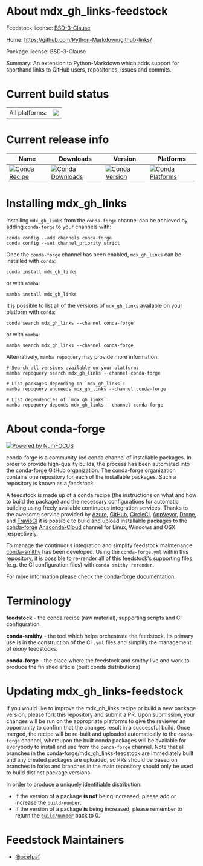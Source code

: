 About mdx_gh_links-feedstock
============================

Feedstock license: [BSD-3-Clause](https://github.com/conda-forge/mdx_gh_links-feedstock/blob/main/LICENSE.txt)

Home: https://github.com/Python-Markdown/github-links/

Package license: BSD-3-Clause

Summary: An extension to Python-Markdown which adds support for shorthand links to GitHub users, repositories, issues and commits.

Current build status
====================


<table><tr><td>All platforms:</td>
    <td>
      <a href="https://dev.azure.com/conda-forge/feedstock-builds/_build/latest?definitionId=3076&branchName=main">
        <img src="https://dev.azure.com/conda-forge/feedstock-builds/_apis/build/status/mdx_gh_links-feedstock?branchName=main">
      </a>
    </td>
  </tr>
</table>

Current release info
====================

| Name | Downloads | Version | Platforms |
| --- | --- | --- | --- |
| [![Conda Recipe](https://img.shields.io/badge/recipe-mdx_gh_links-green.svg)](https://anaconda.org/conda-forge/mdx_gh_links) | [![Conda Downloads](https://img.shields.io/conda/dn/conda-forge/mdx_gh_links.svg)](https://anaconda.org/conda-forge/mdx_gh_links) | [![Conda Version](https://img.shields.io/conda/vn/conda-forge/mdx_gh_links.svg)](https://anaconda.org/conda-forge/mdx_gh_links) | [![Conda Platforms](https://img.shields.io/conda/pn/conda-forge/mdx_gh_links.svg)](https://anaconda.org/conda-forge/mdx_gh_links) |

Installing mdx_gh_links
=======================

Installing `mdx_gh_links` from the `conda-forge` channel can be achieved by adding `conda-forge` to your channels with:

```
conda config --add channels conda-forge
conda config --set channel_priority strict
```

Once the `conda-forge` channel has been enabled, `mdx_gh_links` can be installed with `conda`:

```
conda install mdx_gh_links
```

or with `mamba`:

```
mamba install mdx_gh_links
```

It is possible to list all of the versions of `mdx_gh_links` available on your platform with `conda`:

```
conda search mdx_gh_links --channel conda-forge
```

or with `mamba`:

```
mamba search mdx_gh_links --channel conda-forge
```

Alternatively, `mamba repoquery` may provide more information:

```
# Search all versions available on your platform:
mamba repoquery search mdx_gh_links --channel conda-forge

# List packages depending on `mdx_gh_links`:
mamba repoquery whoneeds mdx_gh_links --channel conda-forge

# List dependencies of `mdx_gh_links`:
mamba repoquery depends mdx_gh_links --channel conda-forge
```


About conda-forge
=================

[![Powered by
NumFOCUS](https://img.shields.io/badge/powered%20by-NumFOCUS-orange.svg?style=flat&colorA=E1523D&colorB=007D8A)](https://numfocus.org)

conda-forge is a community-led conda channel of installable packages.
In order to provide high-quality builds, the process has been automated into the
conda-forge GitHub organization. The conda-forge organization contains one repository
for each of the installable packages. Such a repository is known as a *feedstock*.

A feedstock is made up of a conda recipe (the instructions on what and how to build
the package) and the necessary configurations for automatic building using freely
available continuous integration services. Thanks to the awesome service provided by
[Azure](https://azure.microsoft.com/en-us/services/devops/), [GitHub](https://github.com/),
[CircleCI](https://circleci.com/), [AppVeyor](https://www.appveyor.com/),
[Drone](https://cloud.drone.io/welcome), and [TravisCI](https://travis-ci.com/)
it is possible to build and upload installable packages to the
[conda-forge](https://anaconda.org/conda-forge) [Anaconda-Cloud](https://anaconda.org/)
channel for Linux, Windows and OSX respectively.

To manage the continuous integration and simplify feedstock maintenance
[conda-smithy](https://github.com/conda-forge/conda-smithy) has been developed.
Using the ``conda-forge.yml`` within this repository, it is possible to re-render all of
this feedstock's supporting files (e.g. the CI configuration files) with ``conda smithy rerender``.

For more information please check the [conda-forge documentation](https://conda-forge.org/docs/).

Terminology
===========

**feedstock** - the conda recipe (raw material), supporting scripts and CI configuration.

**conda-smithy** - the tool which helps orchestrate the feedstock.
                   Its primary use is in the construction of the CI ``.yml`` files
                   and simplify the management of *many* feedstocks.

**conda-forge** - the place where the feedstock and smithy live and work to
                  produce the finished article (built conda distributions)


Updating mdx_gh_links-feedstock
===============================

If you would like to improve the mdx_gh_links recipe or build a new
package version, please fork this repository and submit a PR. Upon submission,
your changes will be run on the appropriate platforms to give the reviewer an
opportunity to confirm that the changes result in a successful build. Once
merged, the recipe will be re-built and uploaded automatically to the
`conda-forge` channel, whereupon the built conda packages will be available for
everybody to install and use from the `conda-forge` channel.
Note that all branches in the conda-forge/mdx_gh_links-feedstock are
immediately built and any created packages are uploaded, so PRs should be based
on branches in forks and branches in the main repository should only be used to
build distinct package versions.

In order to produce a uniquely identifiable distribution:
 * If the version of a package **is not** being increased, please add or increase
   the [``build/number``](https://docs.conda.io/projects/conda-build/en/latest/resources/define-metadata.html#build-number-and-string).
 * If the version of a package **is** being increased, please remember to return
   the [``build/number``](https://docs.conda.io/projects/conda-build/en/latest/resources/define-metadata.html#build-number-and-string)
   back to 0.

Feedstock Maintainers
=====================

* [@ocefpaf](https://github.com/ocefpaf/)


